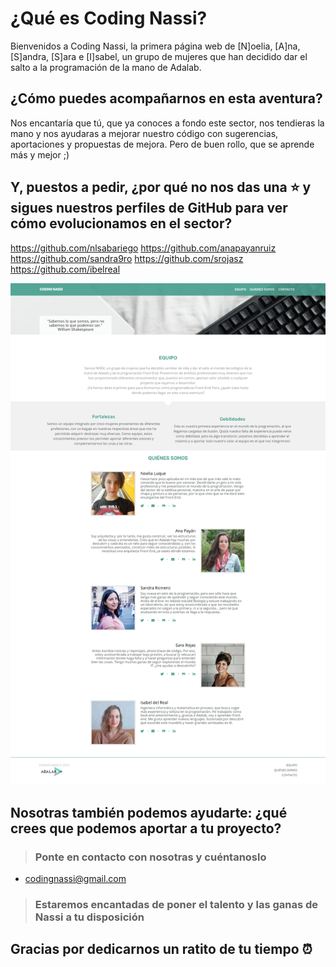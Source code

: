 # ¿Qué es Coding Nassi?

Bienvenidos a Coding Nassi, la primera página web de [N]oelia, [A]na, [S]andra, [S]ara e [I]sabel, un grupo de mujeres que han decidido dar el salto a la programación de la mano de Adalab.

## ¿Cómo puedes acompañarnos en esta aventura?

Nos encantaría que tú, que ya conoces a fondo este sector, nos tendieras la mano y nos ayudaras a mejorar nuestro código con sugerencias, aportaciones y propuestas de mejora. Pero de buen rollo, que se aprende más y mejor ;)

## Y, puestos a pedir, ¿por qué no nos das una ⭐ y sigues nuestros perfiles de GitHub para ver cómo evolucionamos en el sector?

https://github.com/nlsabariego
https://github.com/anapayanruiz
https://github.com/sandra9ro
https://github.com/srojasz
https://github.com/ibelreal

![Coding Nassi](_src/assets/images/codingnassi.png)

## Nosotras también podemos ayudarte: ¿qué crees que podemos aportar a tu proyecto?

> ### Ponte en contacto con nosotras y cuéntanoslo

- codingnassi@gmail.com

> ### Estaremos encantadas de poner el talento y las ganas de Nassi a tu disposición

## Gracias por dedicarnos un ratito de tu tiempo ⏰
